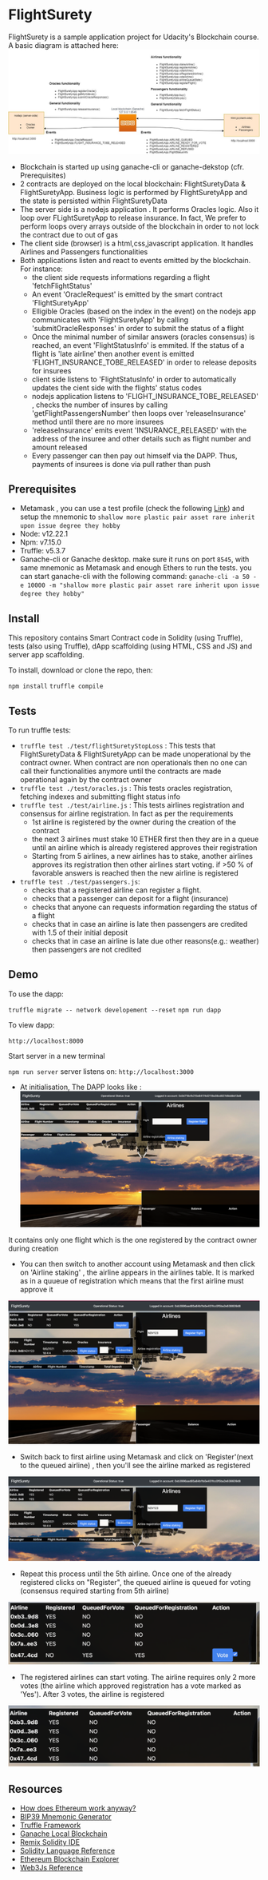 # FlightSurety

FlightSurety is a sample application project for Udacity's Blockchain course. A basic diagram is attached here:
![FlightSurety diagram](/dapp-diagram.jpg)

* Blockchain is started up using ganache-cli or ganache-dekstop (cfr. Prerequisites)
* 2 contracts are deployed on the local blockchain: FlightSuretyData & FlightSuretyApp. Business logic is performed by FlightSuretyApp and the state is persisted within FlightSuretyData
* The server side is a nodejs application . It performs Oracles logic. Also it loop over FLightSuretyApp to release insurance. In fact, We prefer to perform loops overy arrays outside of the blockchain in order to not lock the contract due to out of gas
* The client side (browser) is a html,css,javascript application. It handles Airlines and Passengers functionalities 
* Both applications listen and react to events emitted by the blockchain. For instance:
  *   the client side requests informations regarding a flight 'fetchFlightStatus'
  *   An event 'OracleRequest' is emitted by the smart contract 'FlightSuretyApp'
  *   Elligible Oracles (based on the index in the event) on the nodejs app communicates with 'FlightSuretyApp' by calling 'submitOracleResponses' in order to submit the status of a flight
  *   Once the minimal number of similar answers (oracles consensus) is reached, an event 'FlightStatusInfo' is emmited. If the status of a flight is 'late airline' then another event is emitted 'FLIGHT_INSURANCE_TOBE_RELEASED' in order to release deposits for insurees
  *   client side listens to 'FlightStatusInfo' in order to automatically updates the cient side with the flights' status codes
  *   nodejs application listens to 'FLIGHT_INSURANCE_TOBE_RELEASED' , checks the number of insures by calling 'getFlightPassengersNumber' then loops over 'releaseInsurance' method until there are no more insurees
  *   'releaseInsurance' emits event 'INSURANCE_RELEASED' with the address of the insuree and other details such as flight number and amount released
  *   Every passenger can then pay out himself via the DAPP. Thus,  payments of insurees is done via pull rather than push
## Prerequisites

* Metamask , you can use a test profile (check the following  [Link](https://genobank.io/create-metamask-identity)) and setup the mnemonic to `shallow more plastic pair asset rare inherit upon issue degree they hobby`
* Node: v12.22.1
* Npm: v7.15.0
* Truffle: v5.3.7
* Ganache-cli or Ganache desktop. make sure it runs on port `8545`, with same mnemonic as Metamask and enough Ethers to run the tests. you can start ganache-cli with the following command: `ganache-cli -a 50 -e 10000 -m "shallow more plastic pair asset rare inherit upon issue degree they hobby"`

## Install

This repository contains Smart Contract code in Solidity (using Truffle), tests (also using Truffle), dApp scaffolding (using HTML, CSS and JS) and server app scaffolding.

To install, download or clone the repo, then:

`npm install`
`truffle compile`


## Tests

To run truffle tests:

* `truffle test ./test/flightSuretyStopLoss` : This tests that FlightSuretyData & FlightSuretyApp can be made unoperational by the contract owner. When contract are non operationals then no one can call their functionalities anymore until the contracts are made operational again by the contract owner
* `truffle test ./test/oracles.js` : This tests oracles registration, fetching indexes and submitting flight status info
* `truffle test ./test/airline.js` : This tests airlines registration and consensus for airline registration. In fact as per the requirements
  * 1st airline is registered by the owner during the creation of the contract
  *  the next 3 airlines must stake 10 ETHER first then they are in a queue until an airline which is already registered approves their registration
  *  Starting from 5 airlines, a new airlines has to stake, another airlines approves its registration then other airlines start voting. if >50 % of favorable answers is reached then the new airline is registered
*  `truffle test ./test/passengers.js`: 
   *  checks that a registered airline can register a flight. 
   *  checks that a passenger can deposit for a flight (insurance)
   *  checks that anyone can requests information regarding the status of a flight
   *  checks that in case an airline is late then passengers are credited with 1.5 of their initial deposit
   *  checks that in case an airline is late due other reasons(e.g.: weather) then passengers are not credited

## Demo

To use the dapp:

`truffle migrate -- network developement --reset`
`npm run dapp`

To view dapp:

`http://localhost:8000`

Start server in a new terminal

`npm run server`
server listens on:
`http://localhost:3000`

* At initialisation, The DAPP looks like : 
![Dapp init](/images/init.png)

It contains only one flight which is the one registered by the contract owner during creation

* You can then switch to another account using Metamask and then click on 'Airline staking' , the airline appears in the airlines table. It is marked as in a quueue of registration which means that the first airline must approve it

![Dapp init](/images/afterstaking.png)

* Switch back to first airline using Metamask and click on 'Register'(next to the queued airline) , then you'll see the airline marked as registered
  
![Dapp init](/images/2ndairlineregistered.png)

*  Repeat this process until the 5th airline. Once one of the already registered clicks on "Register", the queued airline is queued for voting (consensus required starting from 5th airline)
  
![Dapp init](/images/5thairlinereadyforvote.png)

*  The registered airlines can start voting. The airline requires only 2 more votes (the airline which approved registration has a vote marked as 'Yes'). After 3 votes, the airline is registered

![Dapp init](/images/5thairlineafter3rdvote.png)

## Resources

* [How does Ethereum work anyway?](https://medium.com/@preethikasireddy/how-does-ethereum-work-anyway-22d1df506369)
* [BIP39 Mnemonic Generator](https://iancoleman.io/bip39/)
* [Truffle Framework](http://truffleframework.com/)
* [Ganache Local Blockchain](http://truffleframework.com/ganache/)
* [Remix Solidity IDE](https://remix.ethereum.org/)
* [Solidity Language Reference](https://docs.soliditylang.org/en/v0.8.4/)
* [Ethereum Blockchain Explorer](https://etherscan.io/)
* [Web3Js Reference](https://web3js.readthedocs.io/en/v1.2.11/)
